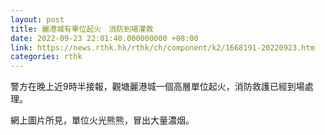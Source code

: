 ```yaml
---
layout: post
title: 麗港城有單位起火　消防到場灌救
date: 2022-09-23 22:01:40.000000000 +08:00
link: https://news.rthk.hk/rthk/ch/component/k2/1668191-20220923.htm
categories: rthk
---
```


警方在晚上近9時半接報，觀塘麗港城一個高層單位起火，消防救護已經到場處理。

網上圖片所見，單位火光熊熊，冒出大量濃烟。
